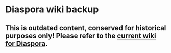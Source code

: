 # Diaspora wiki backup

## This is outdated content, conserved for historical purposes only! Please refer to the [current wiki for Diaspora](http://wiki.diasporafoundation.org/).
